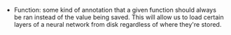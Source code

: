 - Function: some kind of annotation that a given function should always be ran instead of the value being saved. This will allow us to load certain layers of a neural network from disk regardless of where they're stored.
